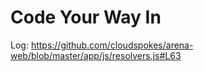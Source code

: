# Code Your Way In

Log: https://github.com/cloudspokes/arena-web/blob/master/app/js/resolvers.js#L63